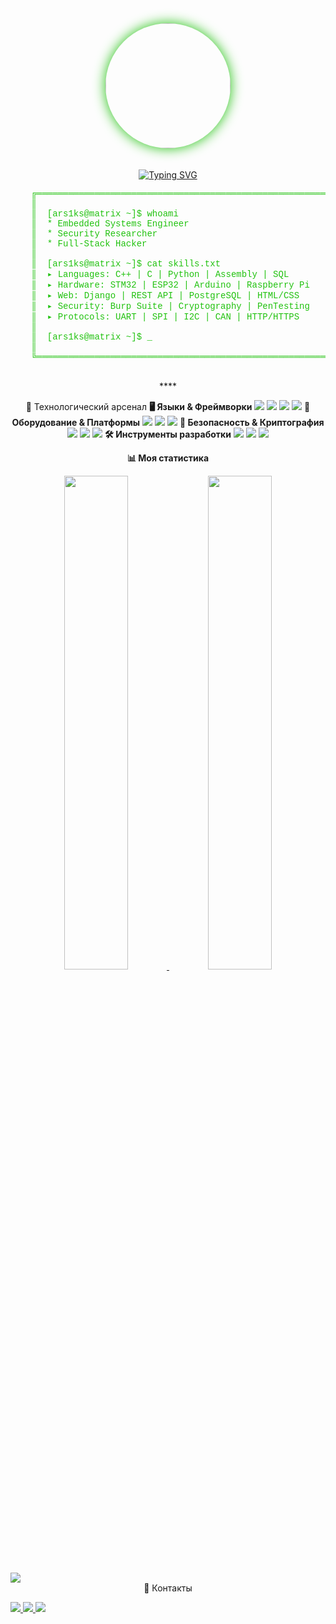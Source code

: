 <div align="center">
  <img src="https://raw.githubusercontent.com/ars1ks/ars1ks/main/your-photo.jpg" width="200" style="border-radius: 50%; box-shadow: 0 0 20px #20C20E; margin-bottom: 20px;"/>

[![Typing SVG](https://readme-typing-svg.demolab.com?font=Fira+Code&weight=600&size=26&duration=4000&pause=1000&color=20C20E&width=550&lines=Embedded+Systems+Engineer;Reverse+Engineering+Enthusiast;C%2B%2B%2FC%2FPython+Developer;IoT+Wizard+%F0%9F%94%A5)](https://git.io/typing-svg)

<div align="left">
  <pre style="color: #20C20E; font-family: 'Courier New', monospace;">
    ╔════════════════════════════════════════════════════════════════════════════════════════════╗
    ║                                                                                            ║
    ║  <span style="color: #20C20E;">[ars1ks@matrix ~]$ whoami</span>                                                              ║
    ║  <span style="color: #20C20E;">* Embedded Systems Engineer</span>                                                          ║
    ║  <span style="color: #20C20E;">* Security Researcher</span>                                                                ║
    ║  <span style="color: #20C20E;">* Full-Stack Hacker</span>                                                                  ║
    ║                                                                                            ║
    ║  <span style="color: #20C20E;">[ars1ks@matrix ~]$ cat skills.txt</span>                                                    ║
    ║  <span style="color: #20C20E;">▸ Languages: C++ | C | Python | Assembly | SQL</span>                                       ║
    ║  <span style="color: #20C20E;">▸ Hardware: STM32 | ESP32 | Arduino | Raspberry Pi</span>                                   ║
    ║  <span style="color: #20C20E;">▸ Web: Django | REST API | PostgreSQL | HTML/CSS</span>                                     ║
    ║  <span style="color: #20C20E;">▸ Security: Burp Suite | Cryptography | PenTesting</span>                                    ║
    ║  <span style="color: #20C20E;">▸ Protocols: UART | SPI | I2C | CAN | HTTP/HTTPS</span>                                      ║
    ║                                                                                            ║
    ║  <span style="color: #20C20E;">[ars1ks@matrix ~]$</span> <span style="color: #20C20E; animation: blink 1s infinite;">_</span>                                                             ║
    ║                                                                                            ║
    ╚════════════════════════════════════════════════════════════════════════════════════════════╝
  </pre>
</div>****

🔧 Технологический арсенал
**🖥️ Языки & Фреймворки**
<img src="https://img.shields.io/badge/C++-00599C?style=for-the-plastic&logo=c%2B%2B&logoColor=white"/> <img src="https://img.shields.io/badge/C-00599C?style=for-the-plastic&logo=c&logoColor=white"/> <img src="https://img.shields.io/badge/Python-3776AB?style=for-the-plastic&logo=python&logoColor=white"/> <img src="https://img.shields.io/badge/Django-092E20?style=for-the-plastic&logo=django&logoColor=white"/>
**🔌 Оборудование & Платформы**
<img src="https://img.shields.io/badge/STM32-03234B?style=for-the-plastic&logo=stmicroelectronics&logoColor=white"/> <img src="https://img.shields.io/badge/ESP32-E7352C?style=for-the-plastic&logo=espressif&logoColor=white"/> <img src="https://img.shields.io/badge/Arduino-00979D?style=for-the-plastic&logo=arduino&logoColor=white"/>
**🔐 Безопасность & Криптография**
<img src="https://img.shields.io/badge/Burp_Suite-000000?style=for-the-plastic&logo=burpsuite&logoColor=white"/> <img src="https://img.shields.io/badge/Postman-FF6C37?style=for-the-plastic&logo=postman&logoColor=white"/> <img src="https://img.shields.io/badge/Cryptography-013220?style=for-the-plastic&logo=lock&logoColor=white"/>
**🛠️ Инструменты разработки**
<img src="https://img.shields.io/badge/Ghidra-007ACC?style=for-the-plastic&logo=ghidra&logoColor=white"/> <img src="https://img.shields.io/badge/IDA_Pro-000000?style=for-the-plastic&logo=hex-rays&logoColor=white"/> <img src="https://img.shields.io/badge/OpenOCD-3DDC84?style=for-the-plastic"/>

**📊 Моя статистика**
<div align="center"> <a href="https://leetcode.com/ars1ks/"> <img src="https://leetcard.jacoblin.cool/ars1ks?theme=dark&font=Abel&ext=contest" width="45%"/> </a> <img src="https://github-readme-stats.vercel.app/api?username=ars1ks&show_icons=true&theme=dark&hide_border=true&include_all_commits=true" width="45%"/> </div><div align="left"> <img src="https://github-readme-activity-graph.vercel.app/graph?username=ars1ks&theme=react-dark&hide_border=true&area=true"/> </div>
📡 Контакты
<p align="left"> <a href="mailto:your@email.com"> <img src="https://img.shields.io/badge/Email-0078D4?style=for-the-plastic&logo=gmail&logoColor=white"/> </a> <a href="https://t.me/your_telegram"> <img src="https://img.shields.io/badge/Telegram-26A5E4?style=for-the-plastic&logo=telegram&logoColor=white"/> </a> <a href="https://linkedin.com/in/your-profile"> <img src="https://img.shields.io/badge/LinkedIn-0A66C2?style=for-the-plastic&logo=linkedin&logoColor=white"/> </a> </p>
